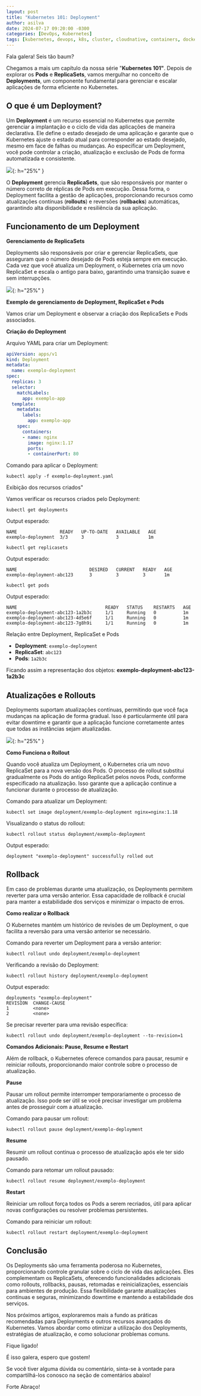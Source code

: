 ```yaml
---
layout: post
title: "Kubernetes 101: Deployment"
author: asilva
date: 2024-07-17 09:20:00 -0300
categories: [DevOps, Kubernetes]
tags: [kubernetes, devops, k8s, cluster, cloudnative, containers, docker, microservices]
---
```


Fala galera! Seis tão baum?

Chegamos a mais um capítulo da nossa série "**Kubernetes 101"**. Depois de explorar os **Pods** e **ReplicaSets**, vamos mergulhar no conceito de **Deployments**, um componente fundamental para gerenciar e escalar aplicações de forma eficiente no Kubernetes.

## **O que é um Deployment?**

Um **Deployment** é um recurso essencial no Kubernetes que permite gerenciar a implantação e o ciclo de vida das aplicações de maneira declarativa. Ele define o estado desejado de uma aplicação e garante que o Kubernetes ajuste o estado atual para corresponder ao estado desejado, mesmo em face de falhas ou mudanças. Ao especificar um Deployment, você pode controlar a criação, atualização e exclusão de Pods de forma automatizada e consistente.

![](/assets/img/85/deployment01.png){: h="25%" }

O **Deployment** gerencia **ReplicaSets**, que são responsáveis por manter o número correto de réplicas de Pods em execução. Dessa forma, o Deployment facilita a gestão de aplicações, proporcionando recursos como atualizações contínuas (**rollouts**) e reversões (**rollbacks**) automáticas, garantindo alta disponibilidade e resiliência da sua aplicação.

## **Funcionamento de um Deployment**

**Gerenciamento de ReplicaSets**

Deployments são responsáveis por criar e gerenciar ReplicaSets, que asseguram que o número desejado de Pods esteja sempre em execução. Cada vez que você atualiza um Deployment, o Kubernetes cria um novo ReplicaSet e escala o antigo para baixo, garantindo uma transição suave e sem interrupções.

![](/assets/img/85/deployment02.png){: h="25%" }

**Exemplo de gerenciamento de Deployment, ReplicaSet e Pods**

Vamos criar um Deployment e observar a criação dos ReplicaSets e Pods associados.

**Criação do Deployment**

Arquivo YAML para criar um Deployment:

````yaml
apiVersion: apps/v1
kind: Deployment
metadata:
  name: exemplo-deployment
spec:
  replicas: 3
  selector:
    matchLabels:
      app: exemplo-app
  template:
    metadata:
      labels:
        app: exemplo-app
    spec:
      containers:
      - name: nginx
        image: nginx:1.17
        ports:
        - containerPort: 80
````

Comando para aplicar o Deployment:

````shell
kubectl apply -f exemplo-deployment.yaml
````

Exibição dos recursos criados"

Vamos verificar os recursos criados pelo Deployment:

````shell
kubectl get deployments
````

Output esperado:

````shell
NAME                READY   UP-TO-DATE   AVAILABLE   AGE
exemplo-deployment  3/3     3            3           1m
````

````shell
kubectl get replicasets
````

Output esperado:

````shell
NAME                           DESIRED   CURRENT   READY   AGE
exemplo-deployment-abc123      3         3         3       1m
````

````shell
kubectl get pods
````

Output esperado:

````shell
NAME                                 READY   STATUS    RESTARTS   AGE
exemplo-deployment-abc123-1a2b3c     1/1     Running   0          1m
exemplo-deployment-abc123-4d5e6f     1/1     Running   0          1m
exemplo-deployment-abc123-7g8h9i     1/1     Running   0          1m
````

Relação entre Deployment, ReplicaSet e Pods

- **Deployment**: `exemplo-deployment`
- **ReplicaSet**: `abc123`
- **Pods**: `1a2b3c`

Ficando assim a representação dos objetos: **exemplo-deployment-abc123-1a2b3c**

## **Atualizações e Rollouts**

Deployments suportam atualizações contínuas, permitindo que você faça mudanças na aplicação de forma gradual. Isso é particularmente útil para evitar downtime e garantir que a aplicação funcione corretamente antes que todas as instâncias sejam atualizadas.

![](/assets/img/85/deployment03.png){: h="25%" }

**Como Funciona o Rollout**

Quando você atualiza um Deployment, o Kubernetes cria um novo ReplicaSet para a nova versão dos Pods. O processo de rollout substitui gradualmente os Pods do antigo ReplicaSet pelos novos Pods, conforme especificado na atualização. Isso garante que a aplicação continue a funcionar durante o processo de atualização.

Comando para atualizar um Deployment:

````shell
kubectl set image deployment/exemplo-deployment nginx=nginx:1.18
````

Visualizando o status do rollout:

````shell
kubectl rollout status deployment/exemplo-deployment
````

Output esperado:

````shell
deployment "exemplo-deployment" successfully rolled out
````

## **Rollback**

Em caso de problemas durante uma atualização, os Deployments permitem reverter para uma versão anterior. Essa capacidade de rollback é crucial para manter a estabilidade dos serviços e minimizar o impacto de erros.

**Como realizar o Rollback**

O Kubernetes mantém um histórico de revisões de um Deployment, o que facilita a reversão para uma versão anterior se necessário.

Comando para reverter um Deployment para a versão anterior:

````shell
kubectl rollout undo deployment/exemplo-deployment
````

Verificando a revisão do Deployment:

````shell
kubectl rollout history deployment/exemplo-deployment
````

Output esperado:

````shell
deployments "exemplo-deployment"
REVISION  CHANGE-CAUSE
1         <none>
2         <none>
````

Se precisar reverter para uma revisão específica:

````shell
kubectl rollout undo deployment/exemplo-deployment --to-revision=1
````

**Comandos Adicionais: Pause, Resume e Restart**

Além de rollback, o Kubernetes oferece comandos para pausar, resumir e reiniciar rollouts, proporcionando maior controle sobre o processo de atualização.

**Pause**

Pausar um rollout permite interromper temporariamente o processo de atualização. Isso pode ser útil se você precisar investigar um problema antes de prosseguir com a atualização.

Comando para pausar um rollout:

````shell
kubectl rollout pause deployment/exemplo-deployment
````

**Resume**

Resumir um rollout continua o processo de atualização após ele ter sido pausado.

Comando para retomar um rollout pausado:

````shell
kubectl rollout resume deployment/exemplo-deployment
````

**Restart**

Reiniciar um rollout força todos os Pods a serem recriados, útil para aplicar novas configurações ou resolver problemas persistentes.

Comando para reiniciar um rollout:

````shell
kubectl rollout restart deployment/exemplo-deployment
````

## **Conclusão**

Os Deployments são uma ferramenta poderosa no Kubernetes, proporcionando controle granular sobre o ciclo de vida das aplicações. Eles complementam os ReplicaSets, oferecendo funcionalidades adicionais como rollouts, rollbacks, pausas, retomadas e reinicializações, essenciais para ambientes de produção. Essa flexibilidade garante atualizações contínuas e seguras, minimizando downtime e mantendo a estabilidade dos serviços.

Nos próximos artigos, exploraremos mais a fundo as práticas recomendadas para Deployments e outros recursos avançados do Kubernetes. Vamos abordar como otimizar a utilização dos Deployments, estratégias de atualização, e como solucionar problemas comuns.

Fique ligado!

É isso galera, espero que gostem!

Se você tiver alguma dúvida ou comentário, sinta-se à vontade para compartilhá-los conosco na seção de comentários abaixo!

Forte Abraço!
